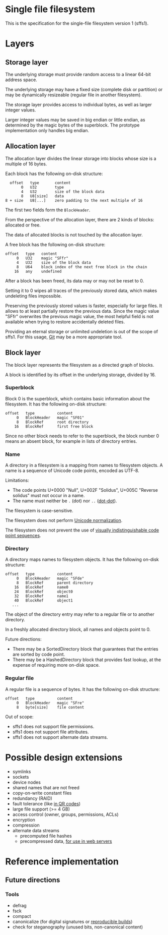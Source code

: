 # Single file filesystem

This is the specification for the single-file filesystem version 1 (sffs1).

# Layers

## Storage layer

The underlying storage must provide random access to a linear 64-bit address space.

The underlying storage may have a fixed size (complete disk or partition)
or may be dynamically resizeable (regular file in another filesystem).

The storage layer provides access to individual bytes, as well as larger integer values.

Larger integer values may be saved in big endian or little endian, as determined by the magic bytes of the superblock.
The prototype implementation only handles big endian.

## Allocation layer

The allocation layer divides the linear storage into blocks whose size is a multiple of 16 bytes.

Each block has the following on-disk structure:

~~~text
  offset   type       content
       0   U32        type
       4   U32        size of the block data
       8   U8[size]   data
8 + size   U8[...]    zero padding to the next multiple of 16
~~~

The first two fields form the `BlockHeader`.

From the perspective of the allocation layer, there are 2 kinds of blocks: allocated or free.

The data of allocated blocks is not touched by the allocation layer.

A free block has the following on-disk structure:

~~~text
offset   type   content
     0   U32    magic "SFfr"
     4   U32    size of the block data
     8   U64    block index of the next free block in the chain
    16   any    undefined
~~~

After a block has been freed, its data may or may not be reset to 0.

Setting it to 0 wipes all traces of the previously stored data, which makes undeleting files impossible.

Preserving the previously stored values is faster, especially for large files. It allows to at least partially restore
the previous data. Since the magic value "SFfr" overwrites the previous magic value, the most helpful field is not
available when trying to restore accidentally deleted files.

Providing an eternal storage or unlimited undeletion is out of the scope of sffs1. For this usage,
[Git](https://git-scm.com/) may be a more appropriate tool.

## Block layer

The block layer represents the filesystem as a directed graph of blocks.

A block is identified by its offset in the underlying storage, divided by 16.

### Superblock

Block 0 is the superblock, which contains basic information about the filesystem. It has the following on-disk
structure:

~~~text 
offset   type          content
     0   BlockHeader   magic "SF01"
     8   BlockRef      root directory
    16   BlockRef      first free block
~~~

Since no other block needs to refer to the superblock, the block number 0 means an absent block, for example in lists of
directory entries.

### Name

A directory in a filesystem is a mapping from names to filesystem objects. A name is a sequence of Unicode code points,
encoded as UTF-8.

Limitations:

* The code points U+0000 "Null", U+002F "Solidus", U+005C "Reverse solidus" must not occur in a name.
* The name must neither be `.` (dot) nor `..` ([dot-dot](https://9p.io/sys/doc/lexnames.html)).

The filesystem is case-sensitive.

The filesystem does not perform [Unicode normalization](https://unicode.org/reports/tr15/).

The filesystem does not prevent the use of
[visually indistinguishable code point sequences](https://en.wikipedia.org/wiki/Homoglyph).

### Directory

A directory maps names to filesystem objects. It has the following on-disk structure:

~~~text
offset   type          content
     0   BlockHeader   magic "SFde"
     8   BlockRef      parent directory
    16   BlockRef      name0
    24   BlockRef      object0
    32   BlockRef      name1
    40   BlockRef      object1
   ...
~~~

The object of the directory entry may refer to a regular file or to another directory.

In a freshly allocated directory block, all names and objects point to 0.

Future directions:

* There may be a SortedDirectory block that guarantees that the entries are sorted by code point.
* There may be a HashedDirectory block that provides fast lookup, at the expense of requiring more on-disk space.

### Regular file

A regular file is a sequence of bytes. It has the following on-disk structure:

~~~text
offset   type          content
     0   BlockHeader   magic "SFre"
     8   byte[size]    file content
~~~

Out of scope:

* sffs1 does not support file permissions.
* sffs1 does not support file attributes.
* sffs1 does not support alternate data streams.

# Possible design extensions

* symlinks
* sockets
* device nodes
* shared names that are not freed
* copy-on-write constant files
* redundancy (RAID)
* fault tolerance (like [in QR codes](https://en.wikipedia.org/wiki/QR_code#Error_correction))
* large file support (>= 4 GB)
* access control (owner, groups, permissions, ACLs)
* encryption
* compression
* alternate data streams
    * precomputed file hashes
    * precompressed data, [for use in web servers](https://httpd.apache.org/docs/2.4/mod/mod_brotli.html#precompressed)

# Reference implementation

## Future directions

### Tools

* defrag
* fsck
* compact
* canonicalize (for digital signatures or [reproducible builds](https://reproducible-builds.org/))
* check for steganography (unused bits, non-canonical content)

